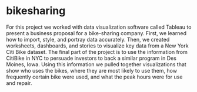 # bikesharing

For this project we worked with data visualization software called Tableau to present a business proposal for a bike-sharing company. First, we learned how to import, style, and portray data accurately. Then, we created worksheets, dashboards, and stories to visualize key data from a New York Citi Bike dataset. The final part of the project  is to use the information from CitiBike in NYC to persuade investors to back a similar program in Des Moines, Iowa. Using this information we pulled together visualizations that show who uses the bikes, where they are most likely to use them, how frequently certain bike were used, and what the peak hours were for use and repair.
